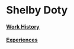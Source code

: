 # Shelby Doty

#### [Work History](Other_Pages/Work_History.md)
#### [Experiences](Other_Pages/Experiences.md)
